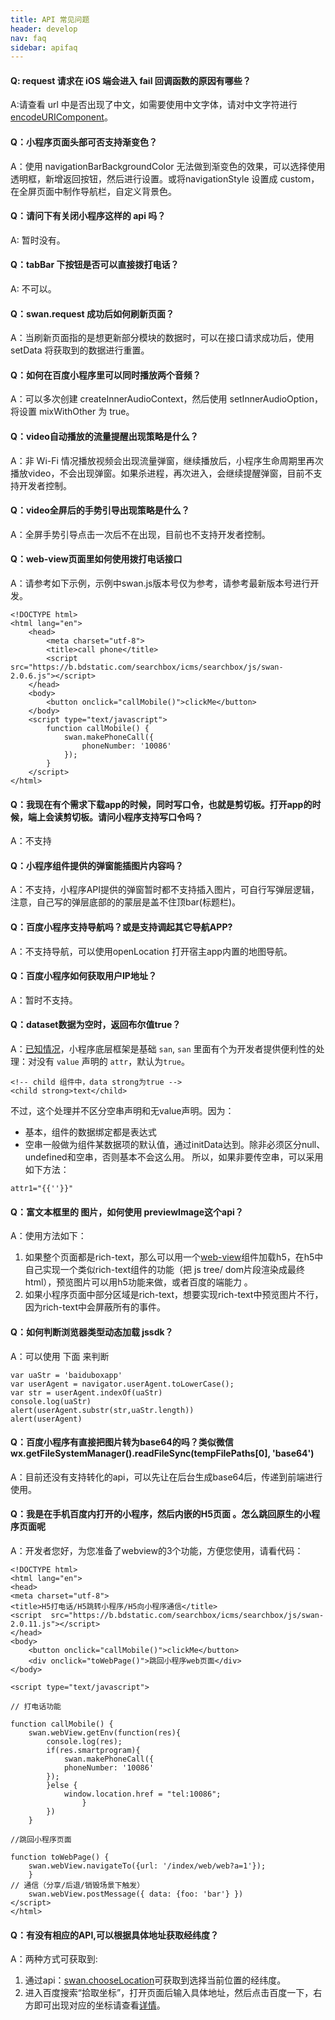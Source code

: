```yaml
---
title: API 常见问题
header: develop
nav: faq
sidebar: apifaq
---
```



####  Q: request 请求在 iOS 端会进入 fail 回调函数的原因有哪些？

A:请查看 url 中是否出现了中文，如需要使用中文字体，请对中文字符进行 [encodeURIComponent](http://smartprogram.baidu.com/docs/develop/api/net_request/)。




#### Q：小程序页面头部可否支持渐变色？

A：使用 navigationBarBackgroundColor 无法做到渐变色的效果，可以选择使用透明框，新增返回按钮，然后进行设置。或将navigationStyle 设置成 custom，在全屏页面中制作导航栏，自定义背景色。

#### Q：请问下有关闭小程序这样的 api 吗？ 

A: 暂时没有。

#### Q：tabBar 下按钮是否可以直接拨打电话？

A: 不可以。



#### Q：swan.request 成功后如何刷新页面？

A：当刷新页面指的是想更新部分模块的数据时，可以在接口请求成功后，使用 setData 将获取到的数据进行重置。

#### Q：如何在百度小程序里可以同时播放两个音频？

A：可以多次创建 createInnerAudioContext，然后使用 setInnerAudioOption，将设置 mixWithOther 为 true。



####  Q：video自动播放的流量提醒出现策略是什么？

A：非 Wi-Fi 情况播放视频会出现流量弹窗，继续播放后，小程序生命周期里再次播放video，不会出现弹窗。如果杀进程，再次进入，会继续提醒弹窗，目前不支持开发者控制。

#### Q：video全屏后的手势引导出现策略是什么？

A：全屏手势引导点击一次后不在出现，目前也不支持开发者控制。

####  Q：web-view页面里如何使用拨打电话接口

A：请参考如下示例，示例中swan.js版本号仅为参考，请参考最新版本号进行开发。
```
<!DOCTYPE html>
<html lang="en">
    <head>
        <meta charset="utf-8">
        <title>call phone</title>
        <script  src="https://b.bdstatic.com/searchbox/icms/searchbox/js/swan-2.0.6.js"></script>
    </head>
    <body>
        <button onclick="callMobile()">clickMe</button>
    </body>
    <script type="text/javascript">
        function callMobile() {
            swan.makePhoneCall({
                phoneNumber: '10086' 
            });
        }
    </script>
</html>
```

#### Q：我现在有个需求下载app的时候，同时写口令，也就是剪切板。打开app的时候，端上会读剪切板。请问小程序支持写口令吗？

A：不支持

#### Q：小程序组件提供的弹窗能插图片内容吗？

A：不支持，小程序API提供的弹窗暂时都不支持插入图片，可自行写弹层逻辑，注意，自己写的弹层底部的的蒙层是盖不住顶bar(标题栏)。

####  Q：百度小程序支持导航吗？或是支持调起其它导航APP?

A：不支持导航，可以使用openLocation 打开宿主app内置的地图导航。

#### Q：百度小程序如何获取用户IP地址？

A：暂时不支持。

#### Q：dataset数据为空时，返回布尔值true？

A：[已知情况](https://github.com/baidu/san/commit/b4b044cfa27782e524995278809b3d8a9fb3b193)，小程序底层框架是基础 `san`, `san` 里面有个为开发者提供便利性的处理：对没有 `value` 声明的 `attr`，默认为`true`。
```
<!-- child 组件中，data strong为true -->
<child strong>text</child>
```
不过，这个处理并不区分空串声明和无value声明。因为：

- 基本，组件的数据绑定都是表达式
- 空串一般做为组件某数据项的默认值，通过initData达到。除非必须区分null、undefined和空串，否则基本不会这么用。
所以，如果非要传空串，可以采用如下方法：
```
attr1="{{''}}"
```

#### Q：富文本框里的<img> 图片，如何使用 previewImage这个api？

A：使用方法如下：
1. 如果整个页面都是rich-text，那么可以用一个[web-view](https://smartprogram.baidu.com/docs/develop/component/open/#web-view/)组件加载h5，在h5中自己实现一个类似rich-text组件的功能（把 js tree/ dom片段渲染成最终 html），预览图片可以用h5功能来做，或者百度的端能力
。
2. 如果小程序页面中部分区域是rich-text，想要实现rich-text中预览图片不行，因为rich-text中会屏蔽所有的事件。

#### Q：如何判断浏览器类型动态加载 jssdk？

A：可以使用  下面 来判断
```
var uaStr = 'baiduboxapp'
var userAgent = navigator.userAgent.toLowerCase();
var str = userAgent.indexOf(uaStr)
console.log(uaStr)
alert(userAgent.substr(str,uaStr.length))
alert(userAgent)
```

#### Q：百度小程序有直接把图片转为base64的吗？类似微信wx.getFileSystemManager().readFileSync(tempFilePaths[0], 'base64')

A：目前还没有支持转化的api，可以先让在后台生成base64后，传递到前端进行使用。 

#### Q：我是在手机百度内打开的小程序，然后内嵌的H5页面 。怎么跳回原生的小程序页面呢

A：开发者您好，为您准备了webview的3个功能，方便您使用，请看代码：

```
<!DOCTYPE html>
<html lang="en">
<head>
<meta charset="utf-8">
<title>H5打电话/H5跳转小程序/H5向小程序通信</title>
<script  src="https://b.bdstatic.com/searchbox/icms/searchbox/js/swan-2.0.11.js"></script>
</head>
<body>
    <button onclick="callMobile()">clickMe</button>
    <div onclick="toWebPage()">跳回小程序web页面</div>
</body>

<script type="text/javascript">

// 打电话功能

function callMobile() {
    swan.webView.getEnv(function(res){
        console.log(res);
        if(res.smartprogram){
            swan.makePhoneCall({
            phoneNumber: '10086'
        });
        }else {
            window.location.href = "tel:10086";
                }
        })
    }

//跳回小程序页面

function toWebPage() {
    swan.webView.navigateTo({url: '/index/web/web?a=1'});
    }
// 通信（分享/后退/销毁场景下触发）
    swan.webView.postMessage({ data: {foo: 'bar'} })
</script>
</html>

```
#### Q：有没有相应的API,可以根据具体地址获取经纬度？

A：两种方式可获取到:
1. 通过api：[swan.chooseLocation](https://smartprogram.baidu.com/docs/develop/api/location_get/#swan-chooseLocation/)可获取到选择当前位置的经纬度。
2. 进入百度搜索“拾取坐标”，打开页面后输入具体地址，然后点击百度一下，右方即可出现对应的坐标请查看[详情](http://api.map.baidu.com/lbsapi/getpoint/index.html)。
